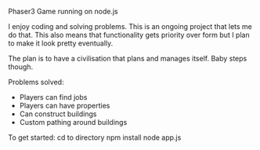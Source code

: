 Phaser3 Game running on node.js

I enjoy coding and solving problems. This is an ongoing project that lets me do that. This also means that functionality gets priority over form but I plan to make it look pretty eventually.

The plan is to have a civilisation that plans and manages itself. Baby steps though.

Problems solved:
- Players can find jobs
- Players can have properties
- Can construct buildings
- Custom pathing around buildings

To get started:
    cd to directory
    npm install
    node app.js 
